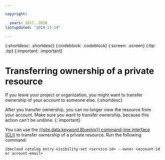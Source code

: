 ```yaml
---

copyright:

  years: 2017, 2018
lastupdated: "2018-11-19"

---
```


{:shortdesc: .shortdesc}
{:codeblock: .codeblock}
{:screen: .screen}
{:tip: .tip}
{:important: .important}

# Transferring ownership of a private resource

If you leave your project or organization, you might want to transfer ownership of your account to someone else.
{:shortdesc}

After you transfer ownership, you can no longer view the resource from your account. Make sure you want to transfer ownership, because this action can't be undone.
{: important}

You can use the [{{site.data.keyword.Bluemix}} command-line interface (CLI)](/docs/cli/reference/ibmcloud/bx_cli.html#ibmcloud_commands_settings) to transfer ownership of a private resource. Run the following command:

`ibmcloud catalog entry-visibility-set <service-id> --owner <account-id or account-email>`
